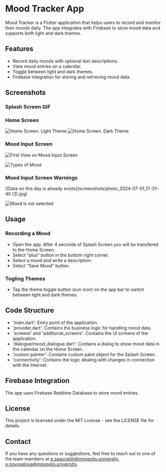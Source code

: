 # Mood Tracker App

Mood Tracker is a Flutter application that helps users to record and monitor their moods daily. The app integrates with Firebase to store mood data and supports both light and dark themes.

## Features

- Record daily moods with optional text descriptions.
- View mood entries on a calendar.
- Toggle between light and dark themes.
- Firebase integration for storing and retrieving mood data.

## Screenshots

### Splash Screen GIF

### Home Screen

![Home Screen. Light Theme](screenshots/photo_2024-07-01_17-31-48.jpg)
![Home Screen. Dark Theme](screenshots/photo_2024-07-01_17-31-41.jpg)

### Mood Input Screen

![First View on Mood Input Screen](screenshots/photo_2024-07-01_17-31-40.jpg)

![Types of Mood](screenshots/photo_2024-07-01_17-31-40%20(2).jpg)

### Mood Input Screen Warnings

![Data on this day is already exists](screenshots/photo_2024-07-01_17-31-40 (3).jpg)

![Mood is not selected](screenshots/photo_2024-07-01_17-31-40%20(4).jpg)

## Usage

### Recording a Mood
- Open the app. After 4 seconds of Splash Screen you will be transfered to the Home Screen.
- Select "plus" button in the bottom right corner.
- Select a mood and write a description.
- Select "Save Mood" button.

### Togling Themes
- Tap the theme toggle button (sun icon) on the app bar to switch between light and dark themes.

## Code Structure
- 'main.dart': Entry point of the application.
- 'provider.dart': Contains the business logic for handling mood data.
- 'screens' and 'additional_screens': Contains the UI screens of the application.
- 'dialogue/mood_dialogue.dart': Contains a dialog to show mood data in the calendar on the Home Screen.
- 'custom painter': Contains custom paint object for the Splash Screen. 
- 'connectivity': Contains the logic dealing with changes in connection with the Internet.

## Firebase Integration

The app uses Firebase Realtime Database to store mood entries.

## License

This project is licensed under the MIT License - see the LICENSE file for details.

## Contact

If you have any questions or suggestions, feel free to reach out to one of the team members at e.zagurskih@innopolis.university, o.novoselova@innopolis.university.
